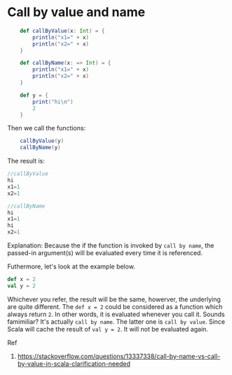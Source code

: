 # Call by value and name

```scala
    def callByValue(x: Int) = {
        println("x1=" + x)
        println("x2=" + x)
    }

    def callByName(x: => Int) = {
        println("x1=" + x)
        println("x2=" + x)
    }

    def y = {
        print("hi\n")
        2
    }
```
Then we call the functions:
```scala
    callByValue(y)
    callByName(y)
```
The result is:
```scala
//callByValue
hi
x1=1
x2=1

//callByName
hi
x1=1
hi
x2=1
```

Explanation:
Because the if the function is invoked by `call by name`, the passed-in argument(s) will be evaluated every time it is referenced.

Futhermore, let's look at the example below.

```scala
def x = 2
val y = 2
```
Whichever you refer, the result will be the same, howerver, the underlying are quite different. The `def x = 2` could be considered as a function which always return `2`. In other words, it is evaluated whenever you call it. Sounds famimiliar? It's actually `call by name`. The latter one is `call by value`. Since Scala will cache the result of `val y = 2`. It will not be evaluated again.

Ref
1. https://stackoverflow.com/questions/13337338/call-by-name-vs-call-by-value-in-scala-clarification-needed